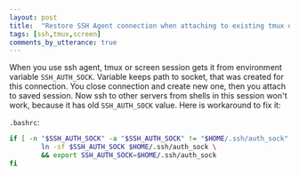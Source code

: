 ```yaml
---
layout: post
title:  "Restore SSH Agent connection when attaching to existing tmux or screen session"
tags: [ssh,tmux,screen]
comments_by_utterance: true
---
```

When you use ssh agent, tmux or screen session gets it from environment variable `SSH_AUTH_SOCK`. Variable keeps path to socket, that was created for this connection. You close connection and create new one, then you attach to saved session. Now ssh to other servers from shells in this session won't work, because it has old `SSH_AUTH_SOCK` value. Here is workaround to fix it:

`.bashrc`:

```bash
if [ -n "$SSH_AUTH_SOCK" -a "$SSH_AUTH_SOCK" != "$HOME/.ssh/auth_sock" ]; then
		ln -sf $SSH_AUTH_SOCK $HOME/.ssh/auth_sock \
		&& export SSH_AUTH_SOCK=$HOME/.ssh/auth_sock
fi
```
